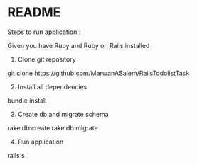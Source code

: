 # README

Steps to run application :

Given you have Ruby and Ruby on Rails installed

1) Clone  git repository

git clone https://github.com/MarwanASalem/RailsTodolistTask

2) Install all dependencies

bundle install

3) Create db and migrate schema

rake db:create
rake db:migrate

4) Run application

rails s
